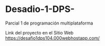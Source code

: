 # Desadio-1-DPS-
Parcial 1 de programación multiplataforma

Link del proyecto en el Sitio Web
https://desafio1dps104.000webhostapp.com/
